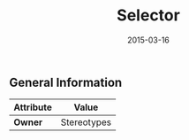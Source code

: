 ﻿---
title: Selector
toc: false
type: specs
date: "2015-03-16"
draft: false
specification: KBL
version: 2.4
documentType: "Recommendation"
elementType: Class
classes:
  - Selector
menu_name: kbl-2.4
---

## General Information

| Attribute               | Value |
|-------------------------|-------|
| **Owner**               | Stereotypes |
